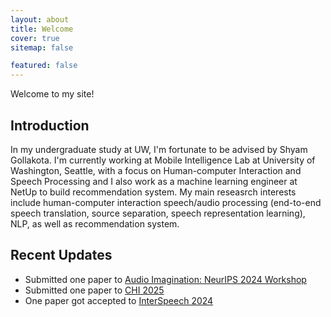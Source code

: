 ```yaml
---
layout: about
title: Welcome
cover: true
sitemap: false

featured: false
---
```


<!--author-->

<!--reseasrch-->

Welcome to my site!

## Introduction

In my undergraduate study at UW, I'm fortunate to be advised by Shyam Gollakota. I'm currently working at Mobile Intelligence Lab at University of Washington, Seattle, with a focus on Human-computer Interaction and Speech Processing and I also work as a machine learning engineer at NetUp to build recommendation system. My main reseasrch interests include human-computer interaction
speech/audio processing (end-to-end speech translation, source separation, speech representation learning), NLP, as well as recommendation system. 

## Recent Updates
- Submitted one paper to [Audio Imagination: NeurIPS 2024 Workshop](https://www.audio-imagination.com/)
- Submitted one paper to [CHI 2025](https://chi2025.acm.org/)
- One paper got accepted to [InterSpeech 2024](https://interspeech2024.org/)